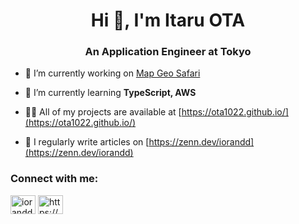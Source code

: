 <h1 align="center">Hi 👋, I'm Itaru OTA</h1>
<h3 align="center">An Application Engineer at Tokyo</h3>

- 🔭 I’m currently working on [Map Geo Safari](https://github.com/MapGeoSafari)

- 🌱 I’m currently learning **TypeScript, AWS**

- 👨‍💻 All of my projects are available at [https://ota1022.github.io/](https://ota1022.github.io/)

- 📝 I regularly write articles on [https://zenn.dev/iorandd](https://zenn.dev/iorandd)

<h3 align="left">Connect with me:</h3>
<p align="left">
<a href="https://twitter.com/iorandd" target="blank"><img align="center" src="https://raw.githubusercontent.com/rahuldkjain/github-profile-readme-generator/master/src/images/icons/Social/twitter.svg" alt="iorandd" height="30" width="40" /></a>
<a href="https://linkedin.com/in/https://www.linkedin.com/in/itaru-ota-naist/" target="blank"><img align="center" src="https://raw.githubusercontent.com/rahuldkjain/github-profile-readme-generator/master/src/images/icons/Social/linked-in-alt.svg" alt="https://www.linkedin.com/in/itaru-ota-naist/" height="30" width="40" /></a>
</p>
